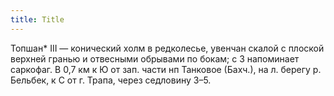 ```yaml
---
title: Title
---
```


Топшан* III — конический холм в редколесье, увенчан скалой с плоской верхней
гранью и отвесными обрывами по бокам; с З напоминает саркофаг. В 0,7 км к Ю от
зап. части нп Танковое (Бахч.), на л. берегу р. Бельбек, к С от г. Трапа, через
седловину З–5.
